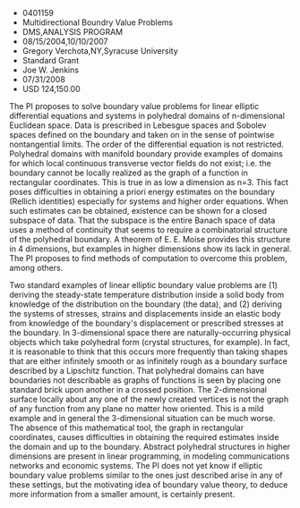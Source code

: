 
* 0401159
* Multidirectional Boundry Value Problems
* DMS,ANALYSIS PROGRAM
* 08/15/2004,10/10/2007
* Gregory Verchota,NY,Syracuse University
* Standard Grant
* Joe W. Jenkins
* 07/31/2008
* USD 124,150.00

The PI proposes to solve boundary value problems for linear elliptic
differential equations and systems in polyhedral domains of n-dimensional
Euclidean space. Data is prescribed in Lebesgue spaces and Sobolev spaces
defined on the boundary and taken on in the sense of pointwise nontangential
limits. The order of the differential equation is not restricted. Polyhedral
domains with manifold boundary provide examples of domains for which local
continuous transverse vector fields do not exist; i.e. the boundary cannot be
locally realized as the graph of a function in rectangular coordinates. This is
true in as low a dimension as n=3. This fact poses difficulties in obtaining a
priori energy estimates on the boundary (Rellich identities) especially for
systems and higher order equations. When such estimates can be obtained,
existence can be shown for a closed subspace of data. That the subspace is the
entire Banach space of data uses a method of continuity that seems to require a
combinatorial structure of the polyhedral boundary. A theorem of E. E. Moise
provides this structure in 4 dimensions, but examples in higher dimensions show
its lack in general. The PI proposes to find methods of computation to overcome
this problem, among others.

Two standard examples of linear elliptic boundary value problems are (1)
deriving the steady-state temperature distribution inside a solid body from
knowledge of the distribution on the boundary (the data), and (2) deriving the
systems of stresses, strains and displacements inside an elastic body from
knowledge of the boundary's displacement or prescribed stresses at the boundary.
In 3-dimensional space there are naturally-occurring physical objects which take
polyhedral form (crystal structures, for example). In fact, it is reasonable to
think that this occurs more frequently than taking shapes that are either
infinitely smooth or as infinitely rough as a boundary surface described by a
Lipschitz function. That polyhedral domains can have boundaries not describable
as graphs of functions is seen by placing one standard brick upon another in a
crossed position. The 2-dimensional surface locally about any one of the newly
created vertices is not the graph of any function from any plane no matter how
oriented. This is a mild example and in general the 3-dimensional situation can
be much worse. The absence of this mathematical tool, the graph in rectangular
coordinates, causes difficulties in obtaining the required estimates inside the
domain and up to the boundary. Abstract polyhedral structures in higher
dimensions are present in linear programming, in modeling communications
networks and economic systems. The PI does not yet know if elliptic boundary
value problems similar to the ones just described arise in any of these
settings, but the motivating idea of boundary value theory, to deduce more
information from a smaller amount, is certainly present.

